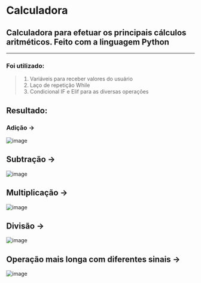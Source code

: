 # Calculadora

## Calculadora para efetuar os principais cálculos aritméticos. Feito com a linguagem Python
-------------------
### **Foi utilizado:**
> 1. Variáveis para receber valores do usuário
> 2. Laço de repetição While
> 3. Condicional IF e Elif para as diversas operações

## Resultado:

### Adição ->
![image](https://user-images.githubusercontent.com/76505066/167922554-611a1b56-cc70-456a-8982-d638a4e9e9f7.png)<br>

## Subtração ->
![image](https://user-images.githubusercontent.com/76505066/167922690-784e6bfa-0b0e-4743-be83-d3e97b38aced.png)<br>

## Multiplicação ->
![image](https://user-images.githubusercontent.com/76505066/167922830-9537e6e2-3ffc-4794-99e9-4ca3d816f547.png)<br>

## Divisão ->
![image](https://user-images.githubusercontent.com/76505066/167922921-1fcac112-8b3f-4f9e-ab72-dea0dbf028fd.png)<br>

## Operação mais longa com diferentes sinais ->
![image](https://user-images.githubusercontent.com/76505066/167923215-20d1303a-1059-4433-84bf-5432b9d74c68.png)<br>



